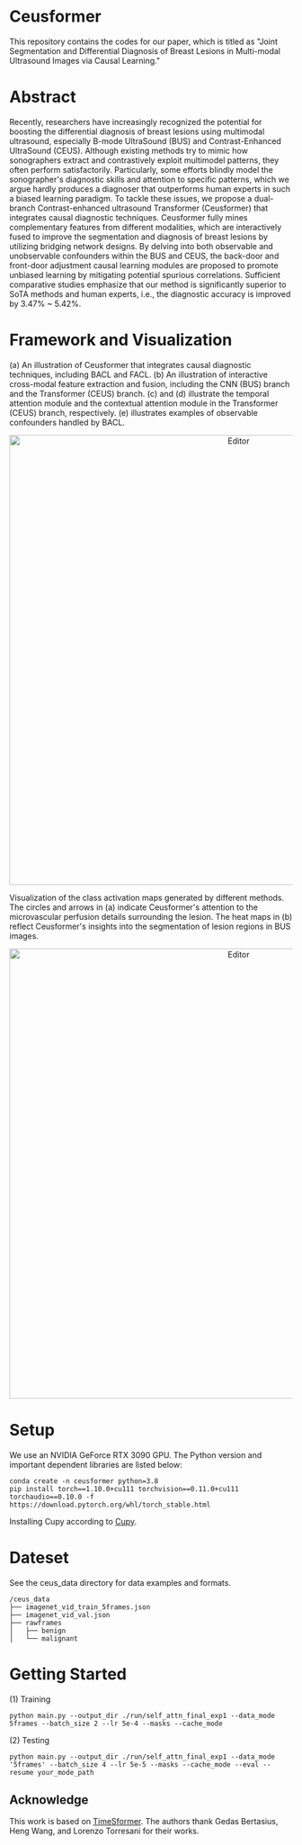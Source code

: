 # Ceusformer
This repository contains the codes for our paper, which is titled as "Joint Segmentation and Differential Diagnosis of Breast Lesions in Multi-modal Ultrasound Images via Causal Learning."

# Abstract

Recently, researchers have increasingly recognized the potential for boosting the differential diagnosis of breast lesions using multimodal ultrasound, especially B-mode UltraSound (BUS) and Contrast-Enhanced UltraSound (CEUS). Although existing methods try to mimic how sonographers extract and contrastively exploit multimodel patterns, they often perform satisfactorily. Particularly, some efforts blindly model the sonographer's diagnostic skills and attention to specific patterns, which we argue hardly produces a diagnoser that outperforms human experts in such a biased learning paradigm. To tackle these issues, we propose a dual-branch Contrast-enhanced ultrasound Transformer (Ceusformer) that integrates causal diagnostic techniques. Ceusformer fully mines complementary features from different modalities, which are interactively fused to improve the segmentation and diagnosis of breast lesions by utilizing bridging network designs. By delving into both observable and unobservable confounders within the BUS and CEUS, the back-door and front-door adjustment causal learning modules are proposed to promote unbiased learning by mitigating potential spurious correlations. Sufficient comparative studies emphasize that our method is significantly superior to SoTA methods and human experts, i.e., the diagnostic accuracy is improved by 3.47% ~ 5.42%. 

# Framework and Visualization

(a) An illustration of Ceusformer that integrates causal diagnostic techniques, including BACL and FACL. (b) An illustration of interactive cross-modal feature extraction and fusion, including the CNN (BUS) branch and the Transformer (CEUS) branch. (c) and (d) illustrate the temporal attention module and the contextual attention module in the Transformer (CEUS) branch, respectively. (e) illustrates examples of observable confounders handled by BACL.
<div align="center">
	<img src="./Fig1.png" alt="Editor" width="800">
</div>

Visualization of the class activation maps generated by different methods. The circles and arrows in (a) indicate Ceusformer's attention to the microvascular perfusion details surrounding the lesion. The heat maps in (b) reflect Ceusformer's insights into the segmentation of lesion regions in BUS images.
<div align="center">
	<img src="./Fig2.png" alt="Editor" width="800">
</div>

# Setup
We use an NVIDIA GeForce RTX 3090 GPU. The Python version and important dependent libraries are listed below:
```
conda create -n ceusformer python=3.8
pip install torch==1.10.0+cu111 torchvision==0.11.0+cu111 torchaudio==0.10.0 -f https://download.pytorch.org/whl/torch_stable.html
```
Installing Cupy according to [Cupy](https://docs.cupy.dev/en/stable/install.html).


# Dateset
See the ceus_data directory for data examples and formats. 

```
/ceus_data
├── imagenet_vid_train_5frames.json
├── imagenet_vid_val.json
├── rawframes
│   ├── benign
│   └── malignant
```

# Getting Started
(1) Training
```
python main.py --output_dir ./run/self_attn_final_exp1 --data_mode 5frames --batch_size 2 --lr 5e-4 --masks --cache_mode
```

(2) Testing
```
python main.py --output_dir ./run/self_attn_final_exp1 --data_mode '5frames' --batch_size 4 --lr 5e-5 --masks --cache_mode --eval --resume your_mode_path
```

## Acknowledge
This work is based on [TimeSformer](https://github.com/facebookresearch/TimeSformer). The authors thank Gedas Bertasius, Heng Wang, and Lorenzo Torresani for their works.
